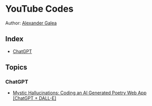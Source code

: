 # YouTube Codes

Author: [Alexander Galea](https://alexgalea.ca/)

## Index

- [ChatGPT](#chatgpt)



## Topics

### ChatGPT

- [Mystic Hallucinations: Coding an AI Generated Poetry Web App [ChatGPT + DALL-E]](https://github.com/agalea91/youtube-codes/src/mystic-hallucinations-app)

